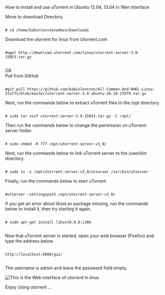 How to install and use uTorrent in Ubuntu 12.04, 13.04 in Wen Interface 

Move to download Directory 

```

# cd /home/babinlonstonadmin/Downloads 

```

Download the utorrent for linux from Utorrent.com 

```

#wget http://download.utorrent.com/linux/utorrent-server-3.0-25053.tar.gz


```
 OR             	
Pull from GitHub 

```

#git pull https://github.com/babinlonston/All-Common-And-RHEL-Linux-Stuffs/blob/master/utorrent-server-3.0-ubuntu-10.10-27079.tar.gz

```

Next, run the commands below to extract uTorrent files to the /opt directory.

```

# sudo tar xvzf utorrent-server-3.0-25053.tar.gz -C /opt/

```

Then run the commands below to change the permission on uTorrent-server folder.

```

# sudo chmod -R 777 /opt/utorrent-server-v3_0/

```

Next, run the commands below to link uTorrent server to the /user/bin directory.

```

# sudo ln -s /opt/utorrent-server-v3_0/utserver /usr/bin/utserver

```

Finally, run the commands below to start uTorrent.

```

#utserver -settingspath /opt/utorrent-server-v3_0/

```

If you get an error about libssl.so package missing, run the commands below to install it, then try starting it again.


```

# sudo apt-get install libssl0.9.8:i386


```

Now that uTorrent server is started, open your web browser (Firefox) and type the address below.

```

http://localhost:8080/gui/


```


The username is admin and leave the password field empty. 


![This is the Web interface of utorrent in linux](https://github.com/babinlonston/All-Common-And-RHEL-Linux-Stuffs/blob/master/D:%200.0%20kB-s%20U:%200.0%20kB-s%20-%20Google%20Chrome_001.jpg)


Enjoy Using utorrent ...




